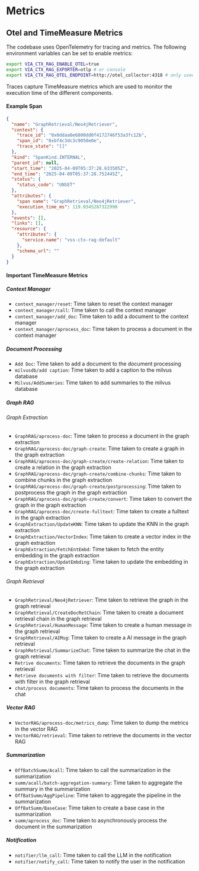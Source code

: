 <!--
SPDX-FileCopyrightText: Copyright (c) 2025 NVIDIA CORPORATION & AFFILIATES. All rights reserved.
SPDX-License-Identifier: Apache-2.0
 *
Licensed under the Apache License, Version 2.0 (the "License");
you may not use this file except in compliance with the License.
You may obtain a copy of the License at
 *
http://www.apache.org/licenses/LICENSE-2.0
 *
Unless required by applicable law or agreed to in writing, software
distributed under the License is distributed on an "AS IS" BASIS,
WITHOUT WARRANTIES OR CONDITIONS OF ANY KIND, either express or implied.
See the License for the specific language governing permissions and
limitations under the License.
-->

# Metrics

## Otel and TimeMeasure Metrics

The codebase uses OpenTelemetry for tracing and metrics. The following
environment variables can be set to enable metrics:

``` bash
export VIA_CTX_RAG_ENABLE_OTEL=true
export VIA_CTX_RAG_EXPORTER=otlp # or console
export VIA_CTX_RAG_OTEL_ENDPOINT=http://otel_collector:4318 # only used if VIA_CTX_RAG_EXPORTER is otlp
```

Traces capture TimeMeasure metrics which are used to monitor the execution time of the different components.

#### Example Span

```json
{
  "name": "GraphRetrieval/Neo4jRetriever",
  "context": {
    "trace_id": "0x0ddaa0e6800dd0f4172746f53a3fc12b",
    "span_id": "0xbf4c3dc3c9050e0e",
    "trace_state": "[]"
  },
  "kind": "SpanKind.INTERNAL",
  "parent_id": null,
  "start_time": "2025-04-09T05:37:28.633505Z",
  "end_time": "2025-04-09T05:37:28.752445Z",
  "status": {
    "status_code": "UNSET"
  },
  "attributes": {
    "span name": "GraphRetrieval/Neo4jRetriever",
    "execution_time_ms": 119.0345287322998
  },
  "events": [],
  "links": [],
  "resource": {
    "attributes": {
      "service.name": "vss-ctx-rag-default"
    },
    "schema_url": ""
  }
}
```

#### Important TimeMeasure Metrics

##### Context Manager
-   `context_manager/reset`: Time taken to reset the context manager
-   `context_manager/call`: Time taken to call the context manager
-   `context_manager/add_doc`: Time taken to add a document to the context manager
-   `context_manager/aprocess_doc`: Time taken to process a document in the context manager

##### Document Processing
-   `Add Doc`: Time taken to add a document to the document processing
-   `milvusdb/add caption`: Time taken to add a caption to the milvus database
-   `Milvus/AddSummries`: Time taken to add summaries to the milvus database

##### Graph RAG
###### Graph Extraction
-   `GraphRAG/aprocess-doc`: Time taken to process a document in the graph extraction
-   `GraphRAG/aprocess-doc/graph-create`: Time taken to create a graph in the graph extraction
-   `GraphRAG/aprocess-doc/graph-create/create-relation`: Time taken to create a relation in the graph extraction
-   `GraphRAG/aprocess-doc/graph-create/combine-chunks`: Time taken to combine chunks in the graph extraction
-   `GraphRAG/aprocess-doc/graph-create/postprocessing`: Time taken to postprocess the graph in the graph extraction
-   `GraphRAG/aprocess-doc/graph-create/convert`: Time taken to convert the graph in the graph extraction
-   `GraphRAG/aprocess-doc/create-fulltext`: Time taken to create a fulltext in the graph extraction
-   `GraphExtraction/UpdateKNN`: Time taken to update the KNN in the graph extraction
-   `GraphExtraction/VectorIndex`: Time taken to create a vector index in the graph extraction
-   `GraphExtraction/FetchEntEmbd`: Time taken to fetch the entity embedding in the graph extraction
-   `GraphExtraction/UpdatEmbding`: Time taken to update the embedding in the graph extraction

###### Graph Retrieval
-   `GraphRetrieval/Neo4jRetriever`: Time taken to retrieve the graph in the graph retrieval
-   `GraphRetrieval/CreateDocRetChain`: Time taken to create a document retrieval chain in the graph retrieval
-   `GraphRetrieval/HumanMessage`: Time taken to create a human message in the graph retrieval
-   `GraphRetrieval/AIMsg`: Time taken to create a AI message in the graph retrieval
-   `GraphRetrieval/SummarizeChat`: Time taken to summarize the chat in the graph retrieval
-   `Retrive documents`: Time taken to retrieve the documents in the graph retrieval
-   `Retrieve documents with filter`: Time taken to retrieve the documents with filter in the graph retrieval
-   `chat/process documents`: Time taken to process the documents in the chat

##### Vector RAG
-   `VectorRAG/aprocess-doc/metrics_dump`: Time taken to dump the metrics in the vector RAG
-   `VectorRAG/retrieval`: Time taken to retrieve the documents in the vector RAG

##### Summarization
-   `OffBatchSumm/Acall`: Time taken to call the summarization in the summarization
-   `summ/acall/batch-aggregation-summary`: Time taken to aggregate the summary in the summarization
-   `OffBatSumm/AggPipeline`: Time taken to aggregate the pipeline in the summarization
-   `OffBatSumm/BaseCase`: Time taken to create a base case in the summarization
-   `summ/aprocess_doc`: Time taken to asynchronously process the document in the summarization

##### Notification
-   `notifier/llm_call`: Time taken to call the LLM in the notification
-   `notifier/notify_call`: Time taken to notify the user in the notification
